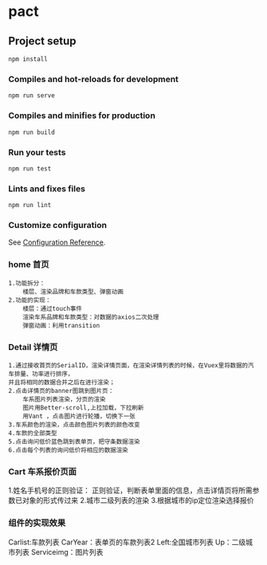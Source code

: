 # pact

## Project setup
```
npm install
```

### Compiles and hot-reloads for development
```
npm run serve
```

### Compiles and minifies for production
```
npm run build
```

### Run your tests
```
npm run test
```

### Lints and fixes files
```
npm run lint
```

### Customize configuration
See [Configuration Reference](https://cli.vuejs.org/config/).


### home 首页 
    1.功能拆分：
        楼层、渲染品牌和车款类型、弹窗动画
    2.功能的实现：
        楼层：通过touch事件
        渲染车系品牌和车款类型：对数据的axios二次处理
        弹窗动画：利用transition

### Detail 详情页 
    1.通过接收首页的SerialID，渲染详情页面，在渲染详情列表的时候，在Vuex里将数据的汽车排量、功率进行排序，
    并且将相同的数据合并之后在进行渲染；
    2.点击详情页的banner图跳到图片页：
        车系图片列表渲染，分页的渲染
        图片用Better-scroll,上拉加载，下拉刷新
        用Vant ，点击图片进行轮播，切换下一张
    3.车系颜色的渲染，点击颜色图片列表的颜色改变
    4.车款的全部类型
    5.点击询问低价蓝色跳到表单页，把守条数据渲染
    6.点击每个列表的询问低价将相应的数据渲染
### Cart  车系报价页面
1.姓名手机号的正则验证：
    正则验证，判断表单里面的信息，点击详情页将所需参数已对象的形式传过来
2.城市二级列表的渲染
3.根据城市的ip定位渲染选择报价
### 组件的实现效果
Carlist:车款列表
CarYear：表单页的车款列表2
Left:全国城市列表
Up：二级城市列表
Serviceimg：图片列表

